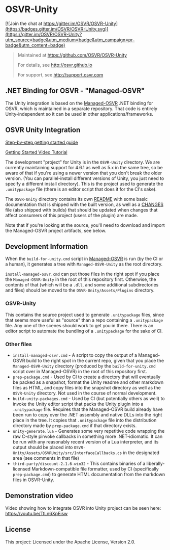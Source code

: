 # OSVR-Unity

[![Join the chat at https://gitter.im/OSVR/OSVR-Unity](https://badges.gitter.im/OSVR/OSVR-Unity.svg)](https://gitter.im/OSVR/OSVR-Unity?utm_source=badge&utm_medium=badge&utm_campaign=pr-badge&utm_content=badge)
> Maintained at <https://github.com/OSVR/OSVR-Unity>
>
> For details, see <http://osvr.github.io>
>
> For support, see <http://support.osvr.com>

## .NET Binding for OSVR - "Managed-OSVR"
The Unity integration is based on the [Managed-OSVR][] .NET binding for OSVR, which is maintained in a separate repository. That code is entirely Unity-independent so it can be used in other applications/frameworks.

[Managed-OSVR]: https://github.com/OSVR/Managed-OSVR

## OSVR Unity Integration
[Step-by-step getting started guide](https://github.com/OSVR/OSVR-Unity/blob/master/GettingStarted.md)

[Getting Started Video Tutorial](https://youtu.be/xSOq3bOBPxs)

The development "project" for Unity is in the `OSVR-Unity` directory. We are currently maintaining support for 4.6.1 as well as 5.x in the same tree, so be aware of that if you're using a newer version that you don't break the older version. (You can parallel-install different versions of Unity, you just need to specify a different install directory). This is the project used to generate the `.unitypackage` file (there is an editor script that does it for the CI's sake).

The `OSVR-Unity` directory contains its own [README](OSVR-Unity/README.md) with some basic documentation that is shipped with the built version, as well as a [CHANGES](OSVR-Unity/CHANGES.md) file (also shipped with builds) that should be updated when changes that affect consumers of this project (users of the plugin) are made.

Note that if you're looking at the source, you'll need to download and import the Managed-OSVR project artifacts, see below.

## Development Information
When the `build-for-unity.cmd` script in [Managed-OSVR][] is run (by the CI or a human), it generates a tree with `Managed-OSVR-Unity` as the root directory.

`install-managed-osvr.cmd` can put those files in the right spot if you place the `Managed-OSVR-Unity` in the root of this repository first. Otherwise, the contents of that (which will be a `.dll`, and some additional subdirectories and files) should be moved to the `OSVR-Unity/Assets/Plugins` directory.

### OSVR-Unity
This contains the source project used to generate `.unitypackage` files, since that seems more useful as "source" than a repo containing a `.unitypackage` file. Any one of the scenes should work to get you in there. There is an editor script to automate the bundling of a `.unitypackage` for the sake of CI.

### Other files

- `install-managed-osvr.cmd` - A script to copy the output of a Managed-OSVR build to the right spot in the current repo, given that you place the `Managed-OSVR-Unity` directory (produced by the `build-for-unity.cmd` script over in Managed-OSVR) in the root of this repository first.
- `prep-package.cmd` - Used by CI to create a directory that will eventually be packed as a snapshot, format the Unity readme and other markdown files as HTML, and copy files into the snapshot directory as well as the `OSVR-Unity` directory. Not used in the course of normal development.
- `build-unity-packages.cmd` - Used by CI (but potentially others as well) to invoke the Unity editor script that packs the Unity plugin into a `.unitypackage` file. Requires that the Managed-OSVR build already have been run to copy over the .NET assembly and native DLLs into the right place in the tree. It copies that `.unitypackage` file into the distribution directory made by `prep-package.cmd` if that directory exists.
- `unity-generate.lua` - Generates some very repetitive code wrapping the raw C-style pinvoke callbacks in something more .NET-idiomatic. It can be run with any reasonably recent version of a Lua interpreter, and its output should be placed into `OSVR-Unity/Assets/OSVRUnity/src/InterfaceCallbacks.cs` in the designated area (see comments in that file)
- `third-party/discount-2.1.6-win32` - This contains binaries of a liberally-licensed Markdown-compatible file formatter, used by CI (specifically `prep-package.cmd`) to generate HTML documentation from the markdown files in OSVR-Unity.

## Demonstration video

Video showing how to integrate OSVR into Unity project can be seen here: <https://youtu.be/TtLn6XpEisw>

## License

This project: Licensed under the Apache License, Version 2.0.
